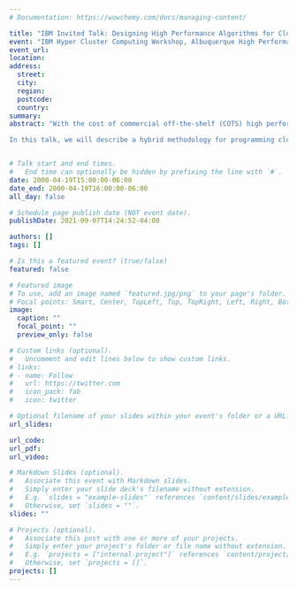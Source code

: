 ```yaml
---
# Documentation: https://wowchemy.com/docs/managing-content/

title: "IBM Invited Talk: Designing High Performance Algorithms for Clusters of SMPs"
event: "IBM Hyper Cluster Computing Workshop, Albuquerque High Performance Computing Center, The University of New Mexico"
event_url:
location:
address:
  street:
  city:
  region:
  postcode:
  country:
summary:
abstract: "With the cost of commercial off-the-shelf (COTS) high performance interconnects falling and the respective performance of microprocessors increasing, workstation clusters have become an attractive computing platform offering potentially a superior cost effective performance. In recent years, we have seen the maturing of Symmetric Multiprocessors (SMPs) technology, and the heavy reliance upon SMPs as the work-intensive servers for client/server applications. There are already several examples of clusters of SMPs, such as clusters of DEC AlphaServer, SGI Origin, Sun Ultra HPC machines, and the IBM SP system with SMP 'High' nodes; moreover, the Department of Energy's Accelerated Strategic Computing Initiative (ASCI) program relies on the success of computational clusters such as Option White, a 512-node IBM SP-2 with 16-way SMP nodes. With the acceptance of message passing standards such as MPI, it has become easier to design portable parallel algorithms making use of these primitives. However, the focus of MPI is a standard for communicating between shared-nothing processors, and although MPI programs run on clusters of SMPs, this is not necessarily the optimal methodology for these platforms.

In this talk, we will describe a hybrid methodology for programming clusters of SMP nodes which aids in the design and implementation of efficient high performance parallel algorithms. We call this approach SIMPLE, referring to the joining of SMP and MPI-like message passing paradisms and the _simple_ programming approach. Our complexity model captures the performance of shared memory access on SMP nodes combined with message passing between the nodes. We illustrate the power of our methodology by presenting experimental results for sorting integers, two-dimensional fast Fourier transforms (FFT) and constraint-satisfied searching."


# Talk start and end times.
#   End time can optionally be hidden by prefixing the line with `#`.
date: 2000-04-19T15:00:00-06:00
date_end: 2000-04-19T16:00:00-06:00
all_day: false

# Schedule page publish date (NOT event date).
publishDate: 2021-09-07T14:24:52-04:00

authors: []
tags: []

# Is this a featured event? (true/false)
featured: false

# Featured image
# To use, add an image named `featured.jpg/png` to your page's folder. 
# Focal points: Smart, Center, TopLeft, Top, TopRight, Left, Right, BottomLeft, Bottom, BottomRight.
image:
  caption: ""
  focal_point: ""
  preview_only: false

# Custom links (optional).
#   Uncomment and edit lines below to show custom links.
# links:
# - name: Follow
#   url: https://twitter.com
#   icon_pack: fab
#   icon: twitter

# Optional filename of your slides within your event's folder or a URL.
url_slides:

url_code:
url_pdf:
url_video:

# Markdown Slides (optional).
#   Associate this event with Markdown slides.
#   Simply enter your slide deck's filename without extension.
#   E.g. `slides = "example-slides"` references `content/slides/example-slides.md`.
#   Otherwise, set `slides = ""`.
slides: ""

# Projects (optional).
#   Associate this post with one or more of your projects.
#   Simply enter your project's folder or file name without extension.
#   E.g. `projects = ["internal-project"]` references `content/project/deep-learning/index.md`.
#   Otherwise, set `projects = []`.
projects: []
---
```



